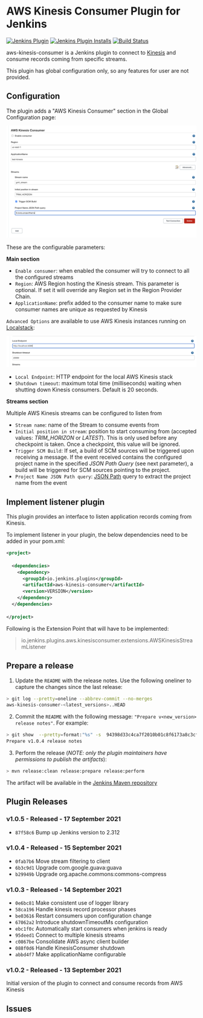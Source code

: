 AWS Kinesis Consumer Plugin for Jenkins
=======================================================

[![Jenkins Plugin](https://img.shields.io/jenkins/plugin/v/aws-kinesis-consumer.svg)](https://plugins.jenkins.io/aws-kinesis-consumer)
[![Jenkins Plugin Installs](https://img.shields.io/jenkins/plugin/i/aws-kinesis-consumer.svg)](https://plugins.jenkins.io/aws-kinesis-consumer)
[![Build Status](https://ci.jenkins.io/buildStatus/icon?job=Plugins/aws-kinesis-consumer-plugin/master)](https://ci.jenkins.io/job/Plugins/job/aws-kinesis-consumer-plugin/job/master/)

aws-kinesis-consumer is a Jenkins plugin to connect to [Kinesis](https://aws.amazon.com/kinesis/) and consume
records coming from specific streams.

This plugin has global configuration only, so any features for user are not provided.

Configuration
---

The plugin adds a "AWS Kinesis Consumer" section in the Global Configuration
page:

![Configuration page](images/full-configuration-example.png "Title")

These are the configurable parameters:

**Main section**

* `Enable consumer`: when enabled the consumer will try to connect to all
the configured streams
* `Region`: AWS Region hosting the Kinesis stream. This parameter is
optional. If set it will override any Region set in the Region Provider Chain.
* `ApplicationName`: prefix added to the consumer name to make sure consumer
names are unique as requested by Kinesis

`Advanced Options` are available to use AWS Kinesis instances running on
[Localstack](https://github.com/localstack/localstack):

![Advanced Options](images/advanced-options-example.png "Title")

* `Local Endpoint`: HTTP endpoint for the local AWS Kinesis stack
* `Shutdown timeout`: maximum total time (milliseconds) waiting when
shutting down Kinesis consumers. Default is 20 seconds.

**Streams section**

Multiple AWS Kinesis streams can be configured to listen from
* `Stream name`: name of the Stream to consume events from
* `Initial position in stream`: position to start consuming from
(accepted values: *TRIM_HORIZON* or *LATEST*). This is only used before any
checkpoint is taken. Once a checkpoint, this value will be ignored.
* `Trigger SCM Build`: If set, a build of SCM sources will be triggered upon
receiving a message. If the event received contains the configured project
name in the specified *JSON Path Query* (see next parameter), a build will be
triggered for SCM sources pointing to the project.
* `Project Name JSON Path query`: [JSON Path](https://support.smartbear.com/alertsite/docs/monitors/api/endpoint/jsonpath.html)
query to extract the project name from the event

Implement listener plugin
------------------------

This plugin provides an interface to listen application records coming from
Kinesis.

To implement listener in your plugin, the below dependencies need to be added in
your pom.xml:

```xml
<project>

  <dependencies>
    <dependency>
      <groupId>io.jenkins.plugins</groupId>
      <artifactId>aws-kinesis-consumer</artifactId>
      <version>VERSION</version>
    </dependency>
  </dependencies>

</project>
```

Following is the Extension Point that will have to be implemented:

> io.jenkins.plugins.aws.kinesisconsumer.extensions.AWSKinesisStreamListener

Prepare a release
---

1. Update the `README` with the release notes. Use the following oneliner to
capture the changes since the last release:

```bash
> git log --pretty=oneline --abbrev-commit --no-merges
aws-kinesis-consumer-<latest_versions>..HEAD
```

2. Commit the `README` with the following message: `"Prepare v<new_version>
release notes"`. For example:

```bash
> git show  --pretty=format:"%s" -s  94398d33c4ca7f2010b01c8f6173a8c3cf79e0bf
Prepare v1.0.4 release notes
```
3. Perform the release (_NOTE: only the plugin maintainers have permissions to
publish the artifacts_):

```bash
> mvn release:clean release:prepare release:perform
```

The artifact will be available in the [Jenkins Maven repository](https://repo.jenkins-ci.org/artifactory/releases/io/jenkins/plugins/aws-kinesis-consumer/)

Plugin Releases
---

### v1.0.5 - Released - 17 September 2021

* `87f58c6` Bump up Jenkins version to 2.312

### v1.0.4 - Released - 15 September 2021

* `0fab7b6` Move stream filtering to client
* `6b3c9d1` Upgrade com.google.guava:guava
* `b29949b` Upgrade org.apache.commons:commons-compress

### v1.0.3 - Released - 14 September 2021

* `0e6bc81` Make consistent use of logger library
* `58ca196` Handle kinesis record processor phases
* `be03616` Restart consumers upon configuration change
* `67062a2` Introduce shutdownTimeoutMs configuration
* `ebc1f0c` Automatically start consumers when jenkins is ready
* `95deed1` Connect to multiple kinesis streams
* `c0867be` Consolidate AWS async client builder
* `088f0d6` Handle KinesisConsumer shutdown
* `abbd4f7` Make applicationName configurable

### v1.0.2 - Released - 13 September 2021

Initial version of the plugin to connect and consume records from AWS Kinesis

Issues
---
